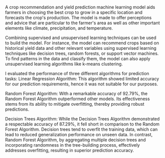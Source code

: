 A crop recommendation and yield prediction machine learning model aids farmers in choosing the best crop to grow in a specific location and forecasts the crop's production. The model is made to offer perceptions and advice that are particular to the farmer's area as well as other important elements like climate, precipitation, and temperature.

Combining supervised and unsupervised learning techniques can be used to build the model. For instance, the model can recommend crops based on historical yield data and other relevant variables using supervised learning techniques like decision trees, random forests, or support vector machines. To find patterns in the data and classify them, the model can also apply unsupervised learning algorithms like k-means clustering.

I evaluated the performance of three different algorithms for prediction tasks:
Linear Regression Algorithm: This algorithm showed limited accuracy for our prediction requirements, hence it was not suitable for our purposes.

Random Forest Algorithm: With a remarkable accuracy of 92.79%, the Random Forest Algorithm outperformed other models. Its effectiveness stems from its ability to mitigate overfitting, thereby providing robust predictions.

Decision Trees Algorithm: While the Decision Trees Algorithm demonstrated a respectable accuracy of 87.29%, it fell short in comparison to the Random Forest Algorithm. Decision trees tend to overfit the training data, which can lead to reduced generalization performance on unseen data. In contrast, Random Forest Algorithm, by aggregating multiple decision trees and incorporating randomness in the tree-building process, effectively addresses overfitting, resulting in superior prediction accuracy.
